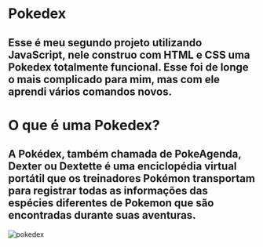 # Pokedex
## Esse é meu segundo projeto utilizando JavaScript, nele construo com HTML e CSS uma Pokedex totalmente funcional. Esse foi de longe o mais complicado para mim, mas com ele aprendi vários comandos novos.

# O que é uma Pokedex?
## A Pokédex, também chamada de PokeAgenda, Dexter ou Dextette é uma enciclopédia virtual portátil que os treinadores Pokémon transportam para registrar todas as informações das espécies diferentes de Pokemon que são encontradas durante suas aventuras.
<div>
<img alt="pokedex" src="https://static.wikia.nocookie.net/pokepediabr/images/3/38/Pok%C3%A9dex_Kanto.png/revision/latest?cb=20131224014121&path-prefix=pt-br">
</div>
